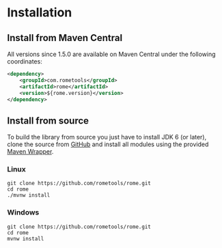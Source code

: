 # Installation

## Install from Maven Central

All versions since 1.5.0 are available on Maven Central under the following
coordinates:

```xml
<dependency>
    <groupId>com.rometools</groupId>
    <artifactId>rome</artifactId>
    <version>${rome.version}</version>
</dependency>
```

## Install from source

To build the library from source you just have to install JDK 6 (or later),
clone the source from [GitHub](https://github.com/rometools/rome) and install
all modules using the provided
[Maven Wrapper](https://maven.apache.org/wrapper/).

### Linux

```shell
git clone https://github.com/rometools/rome.git
cd rome
./mvnw install
```

### Windows

```shell
git clone https://github.com/rometools/rome.git
cd rome
mvnw install
```
